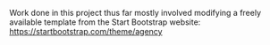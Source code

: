 Work done in this project thus far mostly involved modifying a freely available template from the Start Bootstrap website:
https://startbootstrap.com/theme/agency
